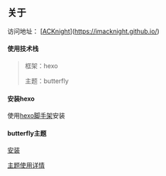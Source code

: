 ## 关于

访问地址： [[ACKnight](https://imacknight.github.io/)](https://imacknight.github.io/)

#### 使用技术栈

> 框架：hexo 
>
> 主题：butterfly

#### 安装hexo

使用[hexo脚手架](https://hexoscript.gitbook.io/)安装

#### butterfly主题

[安装](https://github.com/jerryc127/hexo-theme-butterfly)

[主题使用详情](https://butterfly.js.org/posts/21cfbf15/)

